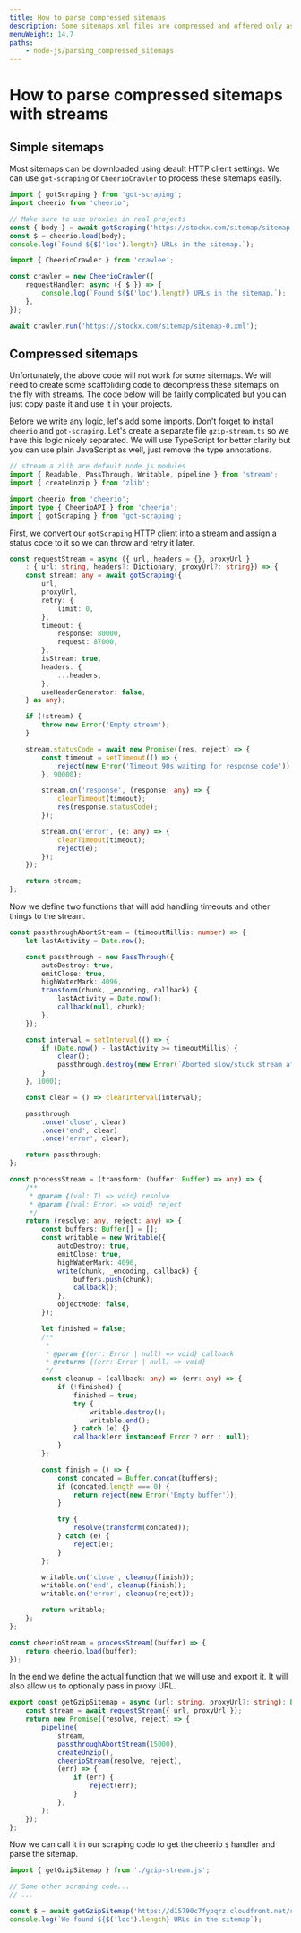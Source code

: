 ```yaml
---
title: How to parse compressed sitemaps
description: Some sitemaps.xml files are compressed and offered only as a stream. Learn how to configure your HTTP client to download and parse these.
menuWeight: 14.7
paths:
    - node-js/parsing_compressed_sitemaps
---
```


# [](#how-to-parse-compressed-sitemaps-with-streams) How to parse compressed sitemaps with streams

## [](#simple-sitemaps) Simple sitemaps
Most sitemaps can be downloaded using deault HTTP client settings. We can use `got-scraping` or `CheerioCrawler` to process these sitemaps easily.

```typescript
import { gotScraping } from 'got-scraping';
import cheerio from 'cheerio';

// Make sure to use proxies in real projects
const { body } = await gotScraping('https://stockx.com/sitemap/sitemap-0.xml');
const $ = cheerio.load(body);
console.log(`Found ${$('loc').length} URLs in the sitemap.`);
```

```typescript
import { CheerioCrawler } from 'crawlee';

const crawler = new CheerioCrawler({
    requestHandler: async ({ $ }) => {
        console.log(`Found ${$('loc').length} URLs in the sitemap.`);
    },
});

await crawler.run('https://stockx.com/sitemap/sitemap-0.xml');
```

## [](#compressed-sitemaps) Compressed sitemaps
Unfortunately, the above code will not work for some sitemaps. We will need to create some scaffoliding code to decompress these sitemaps on the fly with streams. The code below will be fairly complicated but you can just copy paste it and use it in your projects.

Before we write any logic, let's add some imports. Don't forget to install `cheerio` and `got-scraping`. Let's create a separate file `gzip-stream.ts` so we have this logic nicely separated. We will use TypeScript for better clarity but you can use plain JavaScript as well, just remove the type annotations.

```typescript
// stream a zlib are default node.js modules
import { Readable, PassThrough, Writable, pipeline } from 'stream';
import { createUnzip } from 'zlib';

import cheerio from 'cheerio';
import type { CheerioAPI } from 'cheerio';
import { gotScraping } from 'got-scraping';
```

First, we convert our `gotScraping` HTTP client into a stream and assign a status code to it so we can throw and retry it later.

```typescript
const requestStream = async ({ url, headers = {}, proxyUrl }
    : { url: string, headers?: Dictionary, proxyUrl?: string}) => {
    const stream: any = await gotScraping({
        url,
        proxyUrl,
        retry: {
            limit: 0,
        },
        timeout: {
            response: 80000,
            request: 87000,
        },
        isStream: true,
        headers: {
            ...headers,
        },
        useHeaderGenerator: false,
    } as any);

    if (!stream) {
        throw new Error('Empty stream');
    }

    stream.statusCode = await new Promise((res, reject) => {
        const timeout = setTimeout(() => {
            reject(new Error('Timeout 90s waiting for response code'));
        }, 90000);

        stream.on('response', (response: any) => {
            clearTimeout(timeout);
            res(response.statusCode);
        });

        stream.on('error', (e: any) => {
            clearTimeout(timeout);
            reject(e);
        });
    });

    return stream;
};
```

Now we define two functions that will add handling timeouts and other things to the stream.

```typescript
const passthroughAbortStream = (timeoutMillis: number) => {
    let lastActivity = Date.now();

    const passthrough = new PassThrough({
        autoDestroy: true,
        emitClose: true,
        highWaterMark: 4096,
        transform(chunk, _encoding, callback) {
            lastActivity = Date.now();
            callback(null, chunk);
        },
    });

    const interval = setInterval(() => {
        if (Date.now() - lastActivity >= timeoutMillis) {
            clear();
            passthrough.destroy(new Error(`Aborted slow/stuck stream after ${timeoutMillis}ms`));
        }
    }, 1000);

    const clear = () => clearInterval(interval);

    passthrough
        .once('close', clear)
        .once('end', clear)
        .once('error', clear);

    return passthrough;
};

const processStream = (transform: (buffer: Buffer) => any) => {
    /**
     * @param {(val: T) => void} resolve
     * @param {(val: Error) => void} reject
     */
    return (resolve: any, reject: any) => {
        const buffers: Buffer[] = [];
        const writable = new Writable({
            autoDestroy: true,
            emitClose: true,
            highWaterMark: 4096,
            write(chunk, _encoding, callback) {
                buffers.push(chunk);
                callback();
            },
            objectMode: false,
        });

        let finished = false;
        /**
         *
         * @param {(err: Error | null) => void} callback
         * @returns {(err: Error | null) => void}
         */
        const cleanup = (callback: any) => (err: any) => {
            if (!finished) {
                finished = true;
                try {
                    writable.destroy();
                    writable.end();
                } catch (e) {}
                callback(err instanceof Error ? err : null);
            }
        };

        const finish = () => {
            const concated = Buffer.concat(buffers);
            if (concated.length === 0) {
                return reject(new Error('Empty buffer'));
            }

            try {
                resolve(transform(concated));
            } catch (e) {
                reject(e);
            }
        };

        writable.on('close', cleanup(finish));
        writable.on('end', cleanup(finish));
        writable.on('error', cleanup(reject));

        return writable;
    };
};

const cheerioStream = processStream((buffer) => {
    return cheerio.load(buffer);
});
```

In the end we define the actual function that we will use and export it. It will also allow us to optionally pass in proxy URL.
```typescript
export const getGzipSitemap = async (url: string, proxyUrl?: string): Promise<CheerioAPI> => {
    const stream = await requestStream({ url, proxyUrl });
    return new Promise((resolve, reject) => {
        pipeline(
            stream,
            passthroughAbortStream(15000),
            createUnzip(),
            cheerioStream(resolve, reject),
            (err) => {
                if (err) {
                    reject(err);
                }
            },
        );
    });
};
```

Now we can call it in our scraping code to get the cheerio `$` handler and parse the sitemap.

```typescript
import { getGzipSitemap } from './gzip-stream.js';

// Some other scraping code...
// ...

const $ = await getGzipSitemap('https://d15790c7fypqrz.cloudfront.net/sitemaps/product_template.xml.gz');
console.log(`We found ${$('loc').length} URLs in the sitemap`);
```